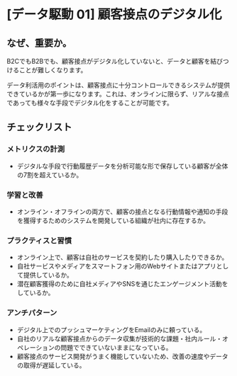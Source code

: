 
# [データ駆動 01] 顧客接点のデジタル化 

## なぜ、重要か。
B2CでもB2Bでも、顧客接点がデジタル化していないと、データと顧客を結びつけることが難しくなります。

データ利活用のポイントは、顧客接点に十分コントロールできるシステムが提供できているかが第一歩になります。これは、オンラインに限らず、リアルな接点であっても様々な手段でデジタル化をすることが可能です。

## チェックリスト 

### メトリクスの計測
+ デジタルな手段で行動履歴データを分析可能な形で保存している顧客が全体の7割を超えているか。


### 学習と改善
+ オンライン・オフラインの両方で、顧客の接点となる行動情報や通知の手段を獲得するためのシステムを開発している組織が社内に存在するか。

### プラクティスと習慣
+ オンライン上で、顧客は自社のサービスを契約したり購入したりできるか。
+ 自社サービスやメディアをスマートフォン用のWebサイトまたはアプリとして提供しているか。
+ 潜在顧客獲得のために自社メディアやSNSを通じたエンゲージメント活動をしているか。

### アンチパターン
+ デジタル上でのプッシュマーケティングをEmailのみに頼っている。
+ 自社のリアルな顧客接点からのデータ収集が技術的な課題・社内ルール・オペレーションの問題でできていないままになっている。
+ 顧客接点のサービス開発がうまく機能していないため、改善の速度やデータの取得が遅延している。
            